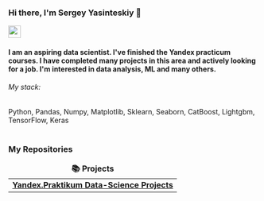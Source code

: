 ### Hi there, I'm Sergey Yasinteskiy 👋

<p> <a href="https://www.linkedin.com/in/sergey-yasinetskiy-88b2ba256/"><img src="https://img.shields.io/badge/linkedin-%230077B5.svg?&style=for-the-badge&logo=linkedin&logoColor=white" height=25></a> </p>

#### I am an aspiring data scientist. I've finished the Yandex practicum courses. I have completed many projects in this area and actively looking for a job. I'm interested in data analysis, ML and many others.

###### My stack: 
Python, Pandas, Numpy, Matplotlib, Sklearn, Seaborn, CatBoost, Lightgbm, TensorFlow, Keras
<br><br>

<h3>My Repositories</h3>

<table width=100%>
  <thead align="center">
    <tr border: none;>
      <td><b>📚 Projects</b></td>
    </tr>
  </thead>
  <tbody>

<tr>
      <td><a href="https://github.com/SergeyYasinetskiy/YandexPracticum"><b>Yandex.Praktikum Data-Science Projects</b></a></td>

</tr>   

  </tbody>
</table>
